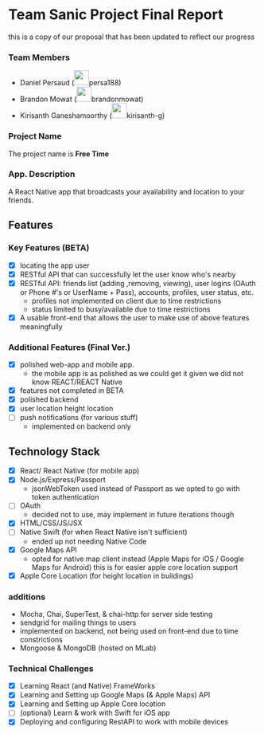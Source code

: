# Team Sanic Project Final Report
this is a copy of our proposal that has been updated to reflect our progress
<!-- -----
This is the project proposal for Team Sanic, we submit two proposals (proposal \#1 and \#2 respectively). Proposal \#1 is our main idea and Proposal \#2 is our backup Idea.

----- -->
### Team Members
- Daniel Persaud (<img src="https://encrypted-tbn0.gstatic.com/images?q=tbn:ANd9GcSu_psdppsyLMN0iFDBxy0jRhdKff1VQrKtZpfXorJeFdSkzf6hK96U-Lc" width="30px" height="auto"/>persa188)
- Brandon Mowat (<img src="https://encrypted-tbn0.gstatic.com/images?q=tbn:ANd9GcSu_psdppsyLMN0iFDBxy0jRhdKff1VQrKtZpfXorJeFdSkzf6hK96U-Lc" width="30px" height="auto"/>brandonmowat)
- Kirisanth Ganeshamoorthy (<img src="https://encrypted-tbn0.gstatic.com/images?q=tbn:ANd9GcSu_psdppsyLMN0iFDBxy0jRhdKff1VQrKtZpfXorJeFdSkzf6hK96U-Lc" width="30px" height="auto"/>kirisanth-g)

### Project Name
The project name is **Free Time**

### App. Description
A React Native app that broadcasts your availability and location to your friends.

## Features
### Key Features (BETA)
- [x] locating the app user
- [x] RESTful API that can successfully let the user know who's nearby
- [x] RESTful API: friends list (adding ,removing, viewing), user logins (OAuth or Phone #'s or UserName + Pass), accounts, profiles, user status, etc.
  - profiles not implemented on client due to time restrictions
  - status limited to busy/available due to time restrictions
- [x] A usable front-end that allows the user to make use of above features meaningfully

### Additional Features (Final Ver.)
- [x] polished web-app and mobile app.
  - the mobile app is as polished as we could get it given we did not know REACT/REACT Native
- [x] features not completed in BETA
- [x] polished backend
- [x] user location height location
- [ ] push notifications (for various stuff)
  - implemented on backend only

## Technology Stack 
- [x] React/ React Native (for mobile app)
- [x] Node.js/Express/Passport
  - jsonWebToken used instead of Passport as we opted to go with token authentication
- [ ] OAuth
  - decided not to use, may implement in future iterations though
- [x] HTML/CSS/JS/JSX
- [ ] Native Swift (for when React Native isn't sufficient)
  - ended up not needing Native Code
- [x] Google Maps API
  - opted for native map client instead (Apple Maps for iOS / Google Maps for Android) this is for easier apple core location support
- [x] Apple Core Location (for height location in buildings)

### additions
-  Mocha, Chai, SuperTest, & chai-http for server side testing
-  sendgrid for mailing things to users
  - implemented on  backend, not  being used on front-end due to time constrictions
-  Mongoose & MongoDB (hosted on MLab)


### Technical Challenges
- [x] Learning React (and Native) FrameWorks
- [x] Learning and Setting up Google Maps (& Apple Maps) API
- [x] Learning and Setting up Apple Core location
- [ ] (optional) Learn & work with Swift for iOS app
- [x] Deploying and configuring RestAPI to work with mobile devices

<!--##Proposal \#2
###Project Name
The project Name is **CMYK Buyer** (subject to change)
-->
